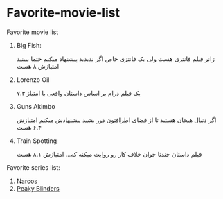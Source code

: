 # Favorite-movie-list
Favorite movie list

1. Big Fish:

    ژانر فیلم فانتزی هست ولی یک فانتزی خاص اگر ندیدید پیشنهاد میکنم حتما ببینید امتیازش ۸ هست

2. Lorenzo Oil

    یک فیلم درام بر اساس داستان واقعی با امتیاز ۷.۳

3. Guns Akimbo

    اگر دنبال هیجان هستید تا از فضای اطرافتون دور بشید پیشنهادش میکنم امتیازش ۶.۴ هست

4. Train Spotting

    فیلم داستان چندتا جوان خلاف کار رو روایت میکنه که... امتیازش ۸.۱ هست




Favorite series list:

1. [Narcos](https://www.imdb.com/title/tt2707408/)
2. [Peaky Blinders](https://www.imdb.com/title/tt2442560/)

